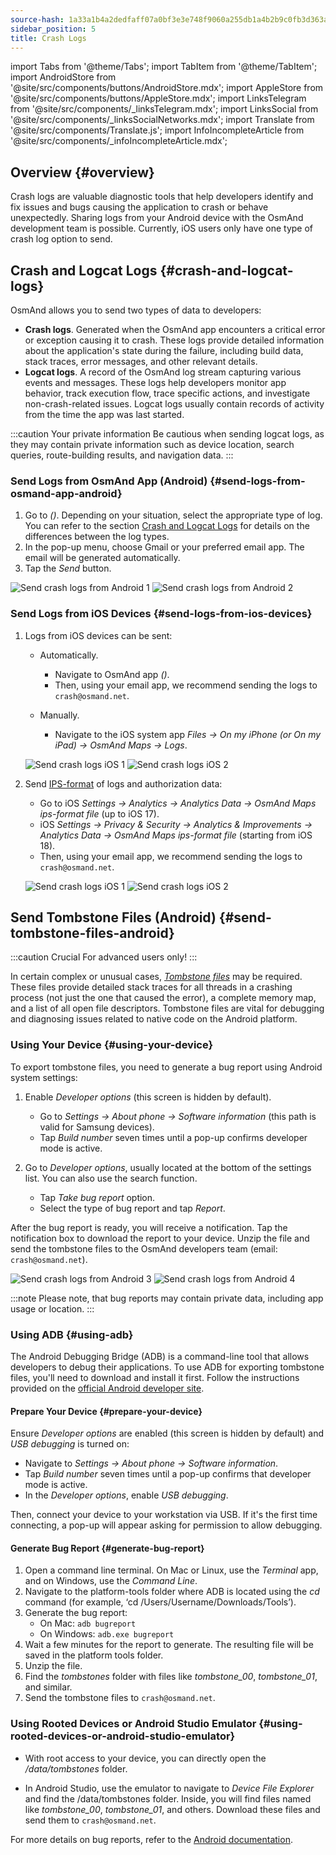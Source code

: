 ```yaml
---
source-hash: 1a33a1b4a2dedfaff07a0bf3e3e748f9060a255db1a4b2b9c0fb3d363a38cdf0
sidebar_position: 5
title: Crash Logs
---
```

import Tabs from '@theme/Tabs';
import TabItem from '@theme/TabItem';
import AndroidStore from '@site/src/components/buttons/AndroidStore.mdx';
import AppleStore from '@site/src/components/buttons/AppleStore.mdx';
import LinksTelegram from '@site/src/components/_linksTelegram.mdx';
import LinksSocial from '@site/src/components/_linksSocialNetworks.mdx';
import Translate from '@site/src/components/Translate.js';
import InfoIncompleteArticle from '@site/src/components/_infoIncompleteArticle.mdx';

## Overview {#overview}

Crash logs are valuable diagnostic tools that help developers identify and fix issues and bugs causing the application to crash or behave unexpectedly. Sharing logs from your Android device with the OsmAnd development team is possible. Currently, iOS users only have one type of crash log option to send.

## Crash and Logcat Logs {#crash-and-logcat-logs}

OsmAnd allows you to send two types of data to developers:

- **Crash logs**. Generated when the OsmAnd app encounters a critical error or exception causing it to crash. These logs provide detailed information about the application's state during the failure, including build data, stack traces, error messages, and other relevant details.
- **Logcat logs**. A record of the OsmAnd log stream capturing various events and messages. These logs help developers monitor app behavior, track execution flow, trace specific actions, and investigate non-crash-related issues. Logcat logs usually contain records of activity from the time the app was last started.

:::caution Your private information
Be cautious when sending logcat logs, as they may contain private information such as device location, search queries, route-building results, and navigation data.
:::

### Send Logs from OsmAnd App (Android) {#send-logs-from-osmand-app-android}

1. Go to *<Translate android="true" ids="shared_string_menu,shared_string_help,send_crash_log"/> (<Translate android="true" ids="send_logcat_log"/>)*. Depending on your situation, select the appropriate type of log. You can refer to the section [Crash and Logcat Logs](#crash-and-logcat-logs) for details on the differences between the log types.
2. In the pop-up menu, choose Gmail or your preferred email app. The email will be generated automatically.
3. Tap the *Send* button.

![Send crash logs from Android 1](@site/static/img/troubleshooting/send_logs_andr_5.png) ![Send crash logs from Android 2](@site/static/img/troubleshooting/send_logs_andr_2.png)

### Send Logs from iOS Devices {#send-logs-from-ios-devices}

1. Logs from iOS devices can be sent:

    - Automatically.
        - Navigate to OsmAnd app *<Translate ios="true" ids="shared_string_menu,shared_string_help,report_an_issues"/> (<Translate ios="true" ids="send_log"/>)*.
        - Then, using your email app, we recommend sending the logs to `crash@osmand.net`.

    - Manually.
        - Navigate to the iOS system app *Files → On my iPhone (or On my iPad) → OsmAnd Maps → Logs*.

    ![Send crash logs iOS 1](@site/static/img/troubleshooting/send_logs_ios_1.png) ![Send crash logs iOS 2](@site/static/img/troubleshooting/send_logs_ios_2.png)

2. Send [IPS-format](https://docs.fileformat.com/misc/ips/#formats-for-ios-analytics-data) of logs and authorization data:
    - Go to iOS *Settings → Analytics → Analytics Data → OsmAnd Maps ips-format file* (up to iOS 17).
    - iOS *Settings → Privacy & Security → Analytics & Improvements → Analytics Data → OsmAnd Maps ips-format file* (starting from iOS 18).
    - Then, using your email app, we recommend sending the logs to `crash@osmand.net`.

    ![Send crash logs iOS 1](@site/static/img/troubleshooting/send_log_ios.png) ![Send crash logs iOS 2](@site/static/img/troubleshooting/log_1_ios.png)

## Send Tombstone Files (Android) {#send-tombstone-files-android}

:::caution Crucial
For advanced users only!
:::

In certain complex or unusual cases, *[Tombstone files](https://source.android.com/docs/core/tests/debug)* may be required. These files provide detailed stack traces for all threads in a crashing process (not just the one that caused the error), a complete memory map, and a list of all open file descriptors. Tombstone files are vital for debugging and diagnosing issues related to native code on the Android platform.

### Using Your Device {#using-your-device}

To export tombstone files, you need to generate a bug report using Android system settings:

1. Enable *Developer options* (this screen is hidden by default).
    - Go to *Settings → About phone → Software information* (this path is valid for Samsung devices).
    - Tap *Build number* seven times until a pop-up confirms developer mode is active.

2. Go to *Developer options*, usually located at the bottom of the settings list. You can also use the search function.
    - Tap *Take bug report* option.
    - Select the type of bug report and tap *Report*.

After the bug report is ready, you will receive a notification. Tap the notification box to download the report to your device. Unzip the file and send the tombstone files to the OsmAnd developers team (email: `crash@osmand.net`).

![Send crash logs from Android 3](@site/static/img/troubleshooting/send_logs_andr_3.png) ![Send crash logs from Android 4](@site/static/img/troubleshooting/send_logs_andr_4.png)

:::note
Please note, that bug reports may contain private data, including app usage or location.
:::

### Using ADB {#using-adb}

The Android Debugging Bridge (ADB) is a command-line tool that allows developers to debug their applications. To use ADB for exporting tombstone files, you'll need to download and install it first. Follow the instructions provided on the [official Android developer site](https://developer.android.com/tools/releases/platform-tools).

#### Prepare Your Device {#prepare-your-device}

Ensure *Developer options* are enabled (this screen is hidden by default) and *USB debugging* is turned on:

- Navigate to *Settings → About phone → Software information*.
- Tap *Build number* seven times until a pop-up confirms that developer mode is active.
- In the *Developer options*, enable *USB debugging*.

Then, connect your device to your workstation via USB. If it's the first time connecting, a pop-up will appear asking for permission to allow debugging.

#### Generate Bug Report {#generate-bug-report}

1. Open a command line terminal. On Mac or Linux, use the *Terminal* app, and on Windows, use the *Command Line*.
2. Navigate to the platform-tools folder where ADB is located using the *cd* command (for example, ‘cd /Users/Username/Downloads/Tools’).
3. Generate the bug report:
   - On Mac: ```adb bugreport```
   - On Windows: ```adb.exe bugreport```
4. Wait a few minutes for the report to generate. The resulting file will be saved in the platform tools folder.
5. Unzip the file.
6. Find the *tombstones* folder with files like *tombstone_00*, *tombstone_01*, and similar.
7. Send the tombstone files to `crash@osmand.net`.

<!--
* Open the terminal and call the command:
```adb bugreport ./output.zip```
where output.zip is the name of the result file

* Unzip the result file:
```unzip file.zip -d destination_folder```

* Find tombstones folder:
```cd FS/data/tombstones```
Where you find files like  -->

### Using Rooted Devices or Android Studio Emulator {#using-rooted-devices-or-android-studio-emulator}

- With root access to your device, you can directly open the */data/tombstones* folder.

- In Android Studio, use the emulator to navigate to *Device File Explorer* and find the /data/tombstones folder. Inside, you will find files named like *tombstone_00*, *tombstone_01*, and others. Download these files and send them to `crash@osmand.net`.

For more details on bug reports, refer to the [Android documentation](https://developer.android.com/studio/debug/bug-report).